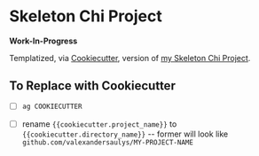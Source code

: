 # Skeleton Chi Project

**Work-In-Progress**

Templatized, via [Cookiecutter](#), version of [my Skeleton Chi Project](https://github.com/valexandersaulys/Skeleton-Golang-Webapp). 


## To Replace with Cookiecutter

+ [ ] `ag COOKIECUTTER`
+ [ ] rename `{{cookiecutter.project_name}}` to `{{cookiecutter.directory_name}}` -- former will look like `github.com/valexandersaulys/MY-PROJECT-NAME`



